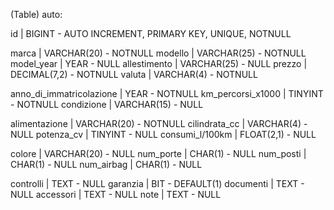 <!-- Modellizzare la struttura di una tabella per memorizzare tutti i dati riguardanti delle auto usate messe in vendita da un concessionario -->


(Table) auto:

id | BIGINT - AUTO INCREMENT, PRIMARY KEY, UNIQUE, NOTNULL

marca | VARCHAR(20) - NOTNULL
modello | VARCHAR(25) - NOTNULL
model_year | YEAR - NULL
allestimento | VARCHAR(25) - NULL
prezzo | DECIMAL(7,2) - NOTNULL
valuta | VARCHAR(4) - NOTNULL

anno_di_immatricolazione | YEAR - NOTNULL
km_percorsi_x1000 | TINYINT - NOTNULL
condizione | VARCHAR(15) - NULL

alimentazione | VARCHAR(20) - NOTNULL
cilindrata_cc | VARCHAR(4) - NULL
potenza_cv | TINYINT - NULL
consumi_l/100km | FLOAT(2,1) - NULL

colore | VARCHAR(20) - NULL
num_porte | CHAR(1) - NULL
num_posti | CHAR(1) - NULL
num_airbag | CHAR(1) - NULL

controlli | TEXT - NULL
garanzia | BIT - DEFAULT(1)
documenti | TEXT - NULL
accessori | TEXT - NULL
note | TEXT - NULL


